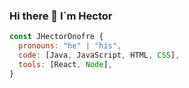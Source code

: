 ### Hi there 🦉 I´m Hector

```js
const JHectorOnofre {
  pronouns: "he" | "his",
  code: [Java, JavaScript, HTML, CSS],
  tools: [React, Node],
}
```

<!--
**JHectorOnofre/JHectorOnofre** is a ✨ _special_ ✨ repository because its `README.md` (this file) appears on your GitHub profile.
Here are some ideas to get you started:

- 🔭 I’m currently working on create my personal branding 💻
- 🌱 I’m currently learning Java & Spring Boot 
- ⚡ Fun fact: My favorites are the owls 🦉
-->
